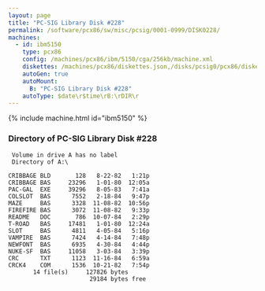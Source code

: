 ```yaml
---
layout: page
title: "PC-SIG Library Disk #228"
permalink: /software/pcx86/sw/misc/pcsig/0001-0999/DISK0228/
machines:
  - id: ibm5150
    type: pcx86
    config: /machines/pcx86/ibm/5150/cga/256kb/machine.xml
    diskettes: /machines/pcx86/diskettes.json,/disks/pcsig0/pcx86/diskettes.json
    autoGen: true
    autoMount:
      B: "PC-SIG Library Disk #228"
    autoType: $date\r$time\rB:\rDIR\r
---
```


{% include machine.html id="ibm5150" %}

### Directory of PC-SIG Library Disk #228

     Volume in drive A has no label
     Directory of A:\

    CRIBBAGE BLD       128   8-22-82   1:21p
    CRIBBAGE BAS     23296   1-01-80  12:05a
    PAC-GAL  EXE     39296   8-05-83   7:41a
    COLSLOT  BAS      7552   2-18-84   9:47p
    MAZE     BAS      3328  11-08-82  10:56p
    FIREFIRE BAS      3072  11-08-82   9:33p
    README   DOC       786  10-07-84   2:29p
    T-ROAD   BAS     17481   1-01-80  12:24a
    SLOT     BAS      4811   4-05-84   5:16p
    VAMPIRE  BAS      7424   4-14-84   7:48p
    NEWFONT  BAS      6935   4-30-84   4:44p
    NUKE-SF  BAS     11058   3-03-84   3:39p
    CRC      TXT      1123  11-16-84   6:59a
    CRCK4    COM      1536  10-21-82   7:54p
           14 file(s)     127826 bytes
                           29184 bytes free
